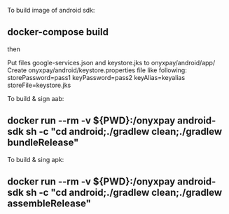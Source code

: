 To build image of android sdk:

## docker-compose build

then

Put files google-services.json and keystore.jks to onyxpay/android/app/
Create onyxpay/android/keystore.properties file like following:
storePassword=pass1
keyPassword=pass2
keyAlias=keyalias
storeFile=keystore.jks

To build & sign aab:

## docker run --rm -v \${PWD}:/onyxpay android-sdk sh -c "cd android;./gradlew clean;./gradlew bundleRelease"

To build & sing apk:

## docker run --rm -v \${PWD}:/onyxpay android-sdk sh -c "cd android;./gradlew clean;./gradlew assembleRelease"
